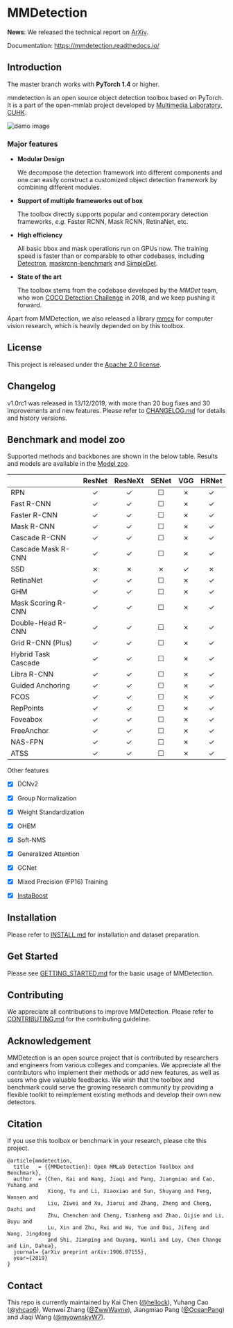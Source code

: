 
# MMDetection

**News**: We released the technical report on [ArXiv](https://arxiv.org/abs/1906.07155).

Documentation: https://mmdetection.readthedocs.io/

## Introduction

The master branch works with **PyTorch 1.4** or higher.

mmdetection is an open source object detection toolbox based on PyTorch. It is
a part of the open-mmlab project developed by [Multimedia Laboratory, CUHK](http://mmlab.ie.cuhk.edu.hk/).

![demo image](demo/coco_test_12510.jpg)

### Major features

- **Modular Design**

  We decompose the detection framework into different components and one can easily construct a customized object detection framework by combining different modules.

- **Support of multiple frameworks out of box**

  The toolbox directly supports popular and contemporary detection frameworks, *e.g.* Faster RCNN, Mask RCNN, RetinaNet, etc.

- **High efficiency**

  All basic bbox and mask operations run on GPUs now. The training speed is faster than or comparable to other codebases, including [Detectron](https://github.com/facebookresearch/Detectron), [maskrcnn-benchmark](https://github.com/facebookresearch/maskrcnn-benchmark) and [SimpleDet](https://github.com/TuSimple/simpledet).

- **State of the art**

  The toolbox stems from the codebase developed by the *MMDet* team, who won [COCO Detection Challenge](http://cocodataset.org/#detection-leaderboard) in 2018, and we keep pushing it forward.

Apart from MMDetection, we also released a library [mmcv](https://github.com/open-mmlab/mmcv) for computer vision research, which is heavily depended on by this toolbox.

## License

This project is released under the [Apache 2.0 license](LICENSE).

## Changelog

v1.0rc1 was released in 13/12/2019, with more than 20 bug fixes and 30 improvements and new features.
Please refer to [CHANGELOG.md](docs/CHANGELOG.md) for details and history versions.

## Benchmark and model zoo

Supported methods and backbones are shown in the below table.
Results and models are available in the [Model zoo](docs/MODEL_ZOO.md).

|                    | ResNet   | ResNeXt  | SENet    | VGG      | HRNet |
|--------------------|:--------:|:--------:|:--------:|:--------:|:-----:|
| RPN                | ✓        | ✓        | ☐        | ✗        | ✓     |
| Fast R-CNN         | ✓        | ✓        | ☐        | ✗        | ✓     |
| Faster R-CNN       | ✓        | ✓        | ☐        | ✗        | ✓     |
| Mask R-CNN         | ✓        | ✓        | ☐        | ✗        | ✓     |
| Cascade R-CNN      | ✓        | ✓        | ☐        | ✗        | ✓     |
| Cascade Mask R-CNN | ✓        | ✓        | ☐        | ✗        | ✓     |
| SSD                | ✗        | ✗        | ✗        | ✓        | ✗     |
| RetinaNet          | ✓        | ✓        | ☐        | ✗        | ✓     |
| GHM                | ✓        | ✓        | ☐        | ✗        | ✓     |
| Mask Scoring R-CNN | ✓        | ✓        | ☐        | ✗        | ✓     |
| Double-Head R-CNN  | ✓        | ✓        | ☐        | ✗        | ✓     |
| Grid R-CNN (Plus)  | ✓        | ✓        | ☐        | ✗        | ✓     |
| Hybrid Task Cascade| ✓        | ✓        | ☐        | ✗        | ✓     |
| Libra R-CNN        | ✓        | ✓        | ☐        | ✗        | ✓     |
| Guided Anchoring   | ✓        | ✓        | ☐        | ✗        | ✓     |
| FCOS               | ✓        | ✓        | ☐        | ✗        | ✓     |
| RepPoints          | ✓        | ✓        | ☐        | ✗        | ✓     |
| Foveabox           | ✓        | ✓        | ☐        | ✗        | ✓     |
| FreeAnchor         | ✓        | ✓        | ☐        | ✗        | ✓     |
| NAS-FPN            | ✓        | ✓        | ☐        | ✗        | ✓     |
| ATSS               | ✓        | ✓        | ☐        | ✗        | ✓     |

Other features
- [x] DCNv2
- [x] Group Normalization
- [x] Weight Standardization
- [x] OHEM
- [x] Soft-NMS
- [x] Generalized Attention
- [x] GCNet
- [x] Mixed Precision (FP16) Training
- [x] [InstaBoost](configs/instaboost/README.md)


## Installation

Please refer to [INSTALL.md](docs/INSTALL.md) for installation and dataset preparation.


## Get Started

Please see [GETTING_STARTED.md](docs/GETTING_STARTED.md) for the basic usage of MMDetection.

## Contributing

We appreciate all contributions to improve MMDetection. Please refer to [CONTRIBUTING.md](.github/CONTRIBUTING.md) for the contributing guideline.

## Acknowledgement

MMDetection is an open source project that is contributed by researchers and engineers from various colleges and companies. We appreciate all the contributors who implement their methods or add new features, as well as users who give valuable feedbacks.
We wish that the toolbox and benchmark could serve the growing research community by providing a flexible toolkit to reimplement existing methods and develop their own new detectors.


## Citation

If you use this toolbox or benchmark in your research, please cite this project.

```
@article{mmdetection,
  title   = {{MMDetection}: Open MMLab Detection Toolbox and Benchmark},
  author  = {Chen, Kai and Wang, Jiaqi and Pang, Jiangmiao and Cao, Yuhang and
             Xiong, Yu and Li, Xiaoxiao and Sun, Shuyang and Feng, Wansen and
             Liu, Ziwei and Xu, Jiarui and Zhang, Zheng and Cheng, Dazhi and
             Zhu, Chenchen and Cheng, Tianheng and Zhao, Qijie and Li, Buyu and
             Lu, Xin and Zhu, Rui and Wu, Yue and Dai, Jifeng and Wang, Jingdong
             and Shi, Jianping and Ouyang, Wanli and Loy, Chen Change and Lin, Dahua},
  journal= {arXiv preprint arXiv:1906.07155},
  year={2019}
}
```


## Contact

This repo is currently maintained by Kai Chen ([@hellock](http://github.com/hellock)), Yuhang Cao ([@yhcao6](https://github.com/yhcao6)), Wenwei Zhang ([@ZwwWayne](https://github.com/ZwwWayne)), Jiangmiao Pang ([@OceanPang](https://github.com/OceanPang)) and Jiaqi Wang ([@myownskyW7](https://github.com/myownskyW7)).
